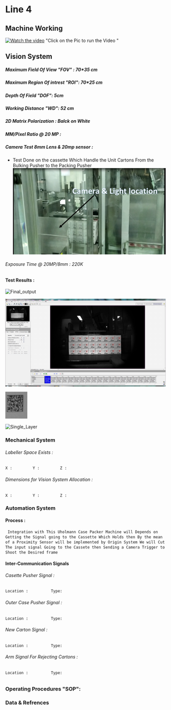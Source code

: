 # Line 4 
## Machine Working 
[![Watch the video](https://img.youtube.com/vi/tlB6b9seMoY/maxresdefault.jpg)](https://youtu.be/tlB6b9seMoY)
        "Click on the Pic to run the Video "
## Vision System 

##### Maximum Field Of View "FOV" : 70*35 cm

##### Maximum Region Of intrest "ROI": 70*25 cm

##### Depth Of Field "DOF": 5cm

##### Working Distance "WD": 52 cm

##### 2D Matrix Polarization : Balck on White 

##### MM/Pixel Ratio @ 20 MP :

##### Camera Test 8mm Lens & 20mp sensor :
- Test Done on  the cassette Which Handle the Unit Cartons From the Bulking Pusher to the Packing Pusher 
![Vision_location](/IMG/L4/VIALLC1.png)
###### Exposure Time  @ 20MP/8mm : 220K

#### Test Results :
![Final_output](/IMG/L4/FI_1layer_52cm_220K_8mm_20MP.png)

![Pattern_match_result](/IMG/L4/pattern_Results.PNG)

![Pattern_sample](/IMG/L4/Paterrn.matching.test.sample.png)

![Single_Layer](/IMG/L4/Single_layer.png)


### Mechanical System 

###### Labeller Space Exists :  
    X :         Y :         Z :         
###### Dimensions for Vision System Allocation  :  
    X :         Y :         Z :      

   
### Automation System
#### Process :
     Integration with This Uholmann Case Packer Machine will Depends on Getting the Signal going to the Cassette Which Holds then By the mean of a Proximity Sensor will be implemented by Origin System We will Cut The input signal Going to the Cassete then Sending a Camera Trigger to Shoot the Desired frame  
#### Inter-Communication Signals 
###### Casette Pusher Signal :
    Location :          Type: 
###### Outer Case Pusher Signal :
    Location :          Type:
###### New Carton Signal :
    Location :          Type:
###### Arm Signal For Rejecting Cartons :
    Location :          Type:
###### 

### Operating Procedures "SOP":


### Data & Refrences 
